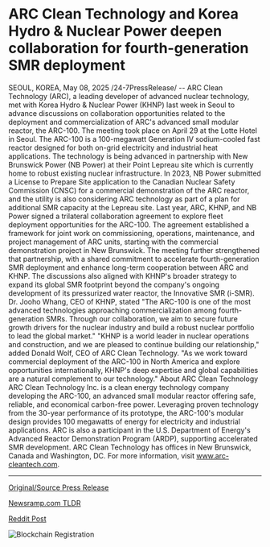 # ARC Clean Technology and Korea Hydro & Nuclear Power deepen collaboration for fourth-generation SMR deployment

SEOUL, KOREA, May 08, 2025 /24-7PressRelease/ -- ARC Clean Technology (ARC), a leading developer of advanced nuclear technology, met with Korea Hydro & Nuclear Power (KHNP) last week in Seoul to advance discussions on collaboration opportunities related to the deployment and commercialization of ARC's advanced small modular reactor, the ARC-100. The meeting took place on April 29 at the Lotte Hotel in Seoul.  The ARC-100 is a 100-megawatt Generation IV sodium-cooled fast reactor designed for both on-grid electricity and industrial heat applications. The technology is being advanced in partnership with New Brunswick Power (NB Power) at their Point Lepreau site which is currently home to robust existing nuclear infrastructure. In 2023, NB Power submitted a License to Prepare Site application to the Canadian Nuclear Safety Commission (CNSC) for a commercial demonstration of the ARC reactor, and the utility is also considering ARC technology as part of a plan for additional SMR capacity at the Lepreau site.  Last year, ARC, KHNP, and NB Power signed a trilateral collaboration agreement to explore fleet deployment opportunities for the ARC-100. The agreement established a framework for joint work on commissioning, operations, maintenance, and project management of ARC units, starting with the commercial demonstration project in New Brunswick.  The meeting further strengthened that partnership, with a shared commitment to accelerate fourth-generation SMR deployment and enhance long-term cooperation between ARC and KHNP. The discussions also aligned with KHNP's broader strategy to expand its global SMR footprint beyond the company's ongoing development of its pressurized water reactor, the Innovative SMR (i-SMR).  Dr. Jooho Whang, CEO of KHNP, stated "The ARC-100 is one of the most advanced technologies approaching commercialization among fourth-generation SMRs. Through our collaboration, we aim to secure future growth drivers for the nuclear industry and build a robust nuclear portfolio to lead the global market."  "KHNP is a world leader in nuclear operations and construction, and we are pleased to continue building our relationship," added Donald Wolf, CEO of ARC Clean Technology. "As we work toward commercial deployment of the ARC-100 in North America and explore opportunities internationally, KHNP's deep expertise and global capabilities are a natural complement to our technology."  About ARC Clean Technology ARC Clean Technology Inc. is a clean energy technology company developing the ARC-100, an advanced small modular reactor offering safe, reliable, and economical carbon-free power. Leveraging proven technology from the 30-year performance of its prototype, the ARC-100's modular design provides 100 megawatts of energy for electricity and industrial applications. ARC is also a participant in the U.S. Department of Energy's Advanced Reactor Demonstration Program (ARDP), supporting accelerated SMR development. ARC Clean Technology has offices in New Brunswick, Canada and Washington, DC.  For more information, visit www.arc-cleantech.com. 

---

[Original/Source Press Release](https://www.24-7pressrelease.com/press-release/522586/arc-clean-technology-and-korea-hydro-nuclear-power-deepen-collaboration-for-fourth-generation-smr-deployment)
                    

[Newsramp.com TLDR](https://newsramp.com/curated-news/arc-clean-technology-advances-collaboration-with-khnp-for-deployment-of-arc-100-reactor/650e8c1178134b6b1f7ca898f3da3e80) 

 



[Reddit Post](https://www.reddit.com/r/technology_press/comments/1khk3kh/arc_clean_technology_advances_collaboration_with/) 



![Blockchain Registration](https://cdn.newsramp.app/24-7PressRelease/qrcode/255/8/fond1nvj.webp)